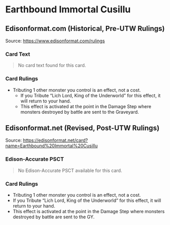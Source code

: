 # Earthbound Immortal Cusillu

## Edisonformat.com (Historical, Pre-UTW Rulings)

Source: https://www.edisonformat.com/rulings

### Card Text

> No card text found for this card.

### Card Rulings

*   Tributing 1 other monster you control is an effect, not a cost.
    *   If you Tribute “Lich Lord, King of the Underworld” for this effect, it will return to your hand.
    *   This effect is activated at the point in the Damage Step where monsters destroyed by battle are sent to the Graveyard.

## Edisonformat.net (Revised, Post-UTW Rulings)

Source: https://edisonformat.net/card?name=Earthbound%20Immortal%20Cusillu

### Edison-Accurate PSCT

> No Edison-Accurate PSCT available for this card.

### Card Rulings

*   Tributing 1 other monster you control is an effect, not a cost.
*   If you Tribute “Lich Lord, King of the Underworld” for this effect, it will return to your hand.
*   This effect is activated at the point in the Damage Step where monsters destroyed by battle are sent to the GY.
            